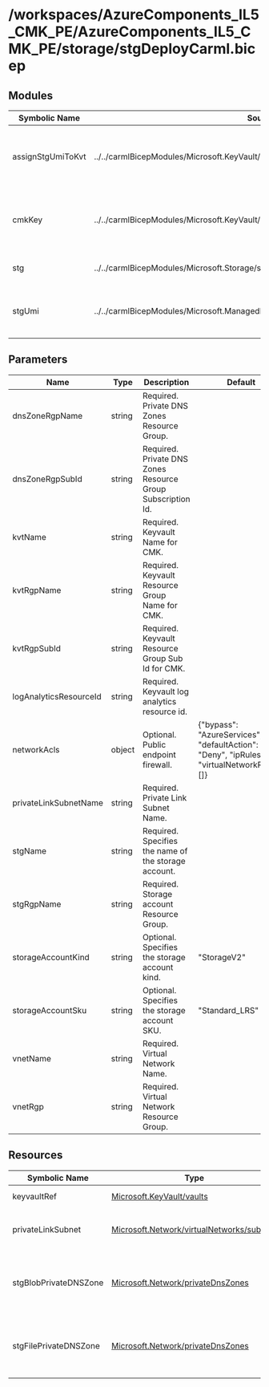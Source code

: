 # /workspaces/AzureComponents_IL5_CMK_PE/AzureComponents_IL5_CMK_PE/storage/stgDeployCarml.bicep

## Modules

| Symbolic Name | Source | Description |
| --- | --- | --- |
| assignStgUmiToKvt | ../../carmlBicepModules/Microsoft.KeyVault/vaults/accessPolicies/deploy.bicep | Assign the stg umi with access to the cmk in the keyvault |
| cmkKey | ../../carmlBicepModules/Microsoft.KeyVault/vaults/keys/deploy.bicep | Create customer managed keys for storage account |
| stg | ../../carmlBicepModules/Microsoft.Storage/storageAccounts/deploy.bicep | Create storage account |
| stgUmi | ../../carmlBicepModules/Microsoft.ManagedIdentity/userAssignedIdentities/deploy.bicep | Create user managed identity for storage account |

## Parameters

| Name | Type | Description | Default |
| --- | --- | --- | --- |
| dnsZoneRgpName | string | Required. Private DNS Zones Resource Group. |  |
| dnsZoneRgpSubId | string | Required. Private DNS Zones Resource Group Subscription Id. |  |
| kvtName | string | Required. Keyvault Name for CMK. |  |
| kvtRgpName | string | Required. Keyvault Resource Group Name for CMK. |  |
| kvtRgpSubId | string | Required. Keyvault Resource Group Sub Id for CMK. |  |
| logAnalyticsResourceId | string | Required. Keyvault log analytics resource id. |  |
| networkAcls | object | Optional. Public endpoint firewall. | {"bypass": "AzureServices", "defaultAction": "Deny", "ipRules": [], "virtualNetworkRules": []} |
| privateLinkSubnetName | string | Required. Private Link Subnet Name. |  |
| stgName | string | Required. Specifies the name of the storage account. |  |
| stgRgpName | string | Required. Storage account Resource Group. |  |
| storageAccountKind | string | Optional. Specifies the storage account kind. | "StorageV2" |
| storageAccountSku | string | Optional. Specifies the storage account SKU. | "Standard_LRS" |
| vnetName | string | Required. Virtual Network Name. |  |
| vnetRgp | string | Required. Virtual Network Resource Group. |  |

## Resources

| Symbolic Name | Type | Description |
| --- | --- | --- |
| keyvaultRef | [Microsoft.KeyVault/vaults](https://learn.microsoft.com/en-us/azure/templates/microsoft.keyvault/vaults) | Keyvault reference |
| privateLinkSubnet | [Microsoft.Network/virtualNetworks/subnets](https://learn.microsoft.com/en-us/azure/templates/microsoft.network/virtualnetworks/subnets) | Calculate private link subnet resource id |
| stgBlobPrivateDNSZone | [Microsoft.Network/privateDnsZones](https://learn.microsoft.com/en-us/azure/templates/microsoft.network/privatednszones) | Calculate storage account blob Private DNS Zone resource id |
| stgFilePrivateDNSZone | [Microsoft.Network/privateDnsZones](https://learn.microsoft.com/en-us/azure/templates/microsoft.network/privatednszones) | Calculate storage account file Private DNS Zone resource id |
